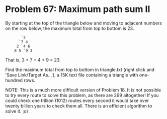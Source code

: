 # Problem 67: Maximum path sum II
By starting at the top of the triangle below and moving to adjacent numbers on the row below, the maximum total from top to bottom is 23.

```
	   `3
	  `7 4
	 2 `4 6
	8 5 `9 3
```

That is, 3 + 7 + 4 + 9 = 23.

Find the maximum total from top to bottom in triangle.txt (right click and 'Save Link/Target As...'), a 15K text file containing a triangle with one-hundred rows.

NOTE: This is a much more difficult version of Problem 18. It is not possible to try every route to solve this problem, as there are 299 altogether! If you could check one trillion (1012) routes every second it would take over twenty billion years to check them all. There is an efficient algorithm to solve it. ;o)
